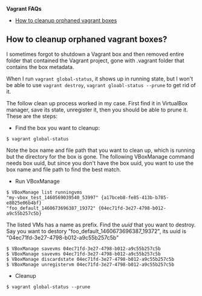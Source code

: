 **Vagrant FAQs**  

- [How to cleanup orphaned vagrant boxes](#vagrant-cleanup)

## <a name="vagrant-cleanup" ></a> How to cleanup orphaned vagrant boxes?

I sometimes forgot to shutdown a Vagrant box and then removed entire folder that contained the Vagrant project, gone with .vagrant folder
that contains the box metadata.

When I run `vagrant global-status`, it shows up in running state, but I won't be able to use `vagrant destroy`, `vagrant gloabl-status --prune`
to get rid of it.

The follow clean up process worked in my case. First find it in VirtualBox manager, save its state, unregister it, then you should
be able to prune it. These are the steps:

* Find the box you want to cleanup:

```
$ vagrant global-status
```
Note the box name and file path that you want to clean up, which is running but the directory for the box is gone. The following VBoxManage command
needs box uuid, but since you don't have the box uuid, you want to use the box name and file path to find the best match.

* Run VBoxManage 

```
$ VBoxManage list runningvms 
"my-vbox_test_1460569039540_53997" {a17bceb8-fe85-413b-b785-e8025e06b4bf}
"foo_default_1460673696387_19372" {04ec71fd-3e27-4798-b012-a9c55b257c5b}
```

The listed VMs has a name as prefix. Find the *uuid* that you want to destroy. Say you want to destory "foo_default_1460673696387_19372", 
its uuid is "04ec71fd-3e27-4798-b012-a9c55b257c5b"

```
$ VBoxManage savevms 04ec71fd-3e27-4798-b012-a9c55b257c5b
$ VBoxManage savevms 04ec71fd-3e27-4798-b012-a9c55b257c5b
$ VBoxManage discardstate 04ec71fd-3e27-4798-b012-a9c55b257c5b
$ VBoxManage unregistervm 04ec71fd-3e27-4798-b012-a9c55b257c5b
```

* Cleanup
```
$ vagrant global-status --prune
```  
